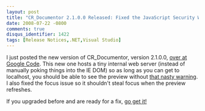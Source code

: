 ```yaml
---
layout: post
title: "CR_Documentor 2.1.0.0 Released: Fixed the JavaScript Security Warning"
date: 2008-07-22 -0800
comments: true
disqus_identifier: 1422
tags: [Release Notices,.NET,Visual Studio]
---
```

I just posted the new version of CR\_Documentor, version 2.1.0.0, [over
at Google Code](http://code.google.com/p/cr-documentor/). This new one
hosts a tiny internal web server (instead of manually poking things into
the IE DOM) so as long as you can get to localhost, you should be able
to see the preview without [that nasty
warning](/archive/2008/07/14/cr_documentor-known-issue-javascript-security-warning.aspx).
I also fixed the focus issue so it shouldn't steal focus when the
preview refreshes.

If you upgraded before and are ready for a fix, [go get
it!](http://code.google.com/p/cr-documentor/)

